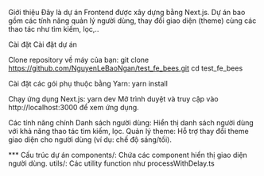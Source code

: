 Giới thiệu
Đây là dự án Frontend được xây dựng bằng Next.js. Dự án bao gồm các tính năng quản lý người dùng, thay đổi giao diện (theme) cùng các thao tác như tìm kiếm, lọc,..

Cài đặt
Cài đặt dự án

Clone repository về máy của bạn:
git clone https://github.com/NguyenLeBaoNgan/test_fe_bees.git
cd test_fe_bees

Cài đặt các gói phụ thuộc bằng Yarn:
yarn install

Chạy ứng dụng Next.js:
yarn dev
Mở trình duyệt và truy cập vào http://localhost:3000 để xem ứng dụng.

Các tính năng chính
Danh sách người dùng: Hiển thị danh sách người dùng với khả năng thao tác tìm kiếm, lọc.
Quản lý theme: Hỗ trợ thay đổi theme giao diện cho người dùng (ví dụ: chế độ sáng/tối).


*** Cấu trúc dự án
components/: Chứa các component hiển thị giao diện người dùng.
utils/: Các utility function như processWithDelay.ts 